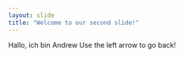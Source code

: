 ```yaml
---
layout: slide
title: "Welcome to our second slide!"
---
```

Hallo, ich bin Andrew
Use the left arrow to go back!
